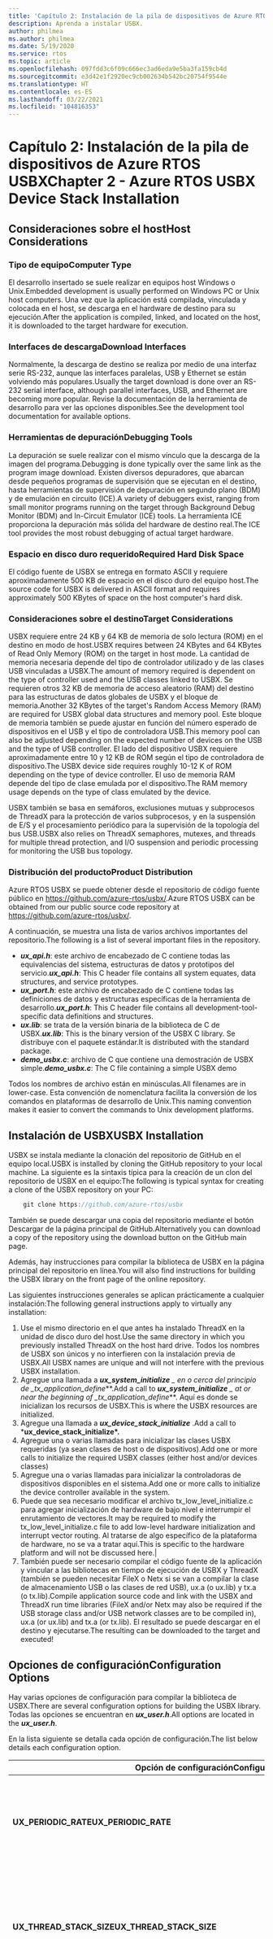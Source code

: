 ```yaml
---
title: 'Capítulo 2: Instalación de la pila de dispositivos de Azure RTOS USBX'
description: Aprenda a instalar USBX.
author: philmea
ms.author: philmea
ms.date: 5/19/2020
ms.service: rtos
ms.topic: article
ms.openlocfilehash: 097fdd3c6f09c666ec3ad6eda9e5ba3fa159cb4d
ms.sourcegitcommit: e3d42e1f2920ec9cb002634b542bc20754f9544e
ms.translationtype: HT
ms.contentlocale: es-ES
ms.lasthandoff: 03/22/2021
ms.locfileid: "104816353"
---
```

# <a name="chapter-2---azure-rtos-usbx-device-stack-installation"></a><span data-ttu-id="b4da3-103">Capítulo 2: Instalación de la pila de dispositivos de Azure RTOS USBX</span><span class="sxs-lookup"><span data-stu-id="b4da3-103">Chapter 2 - Azure RTOS USBX Device Stack Installation</span></span>

## <a name="host-considerations"></a><span data-ttu-id="b4da3-104">Consideraciones sobre el host</span><span class="sxs-lookup"><span data-stu-id="b4da3-104">Host Considerations</span></span>

### <a name="computer-type"></a><span data-ttu-id="b4da3-105">Tipo de equipo</span><span class="sxs-lookup"><span data-stu-id="b4da3-105">Computer Type</span></span>

<span data-ttu-id="b4da3-106">El desarrollo insertado se suele realizar en equipos host Windows o Unix.</span><span class="sxs-lookup"><span data-stu-id="b4da3-106">Embedded development is usually performed on Windows PC or Unix host computers.</span></span> <span data-ttu-id="b4da3-107">Una vez que la aplicación está compilada, vinculada y colocada en el host, se descarga en el hardware de destino para su ejecución.</span><span class="sxs-lookup"><span data-stu-id="b4da3-107">After the application is compiled, linked, and located on the host, it is downloaded to the target hardware for execution.</span></span>

### <a name="download-interfaces"></a><span data-ttu-id="b4da3-108">Interfaces de descarga</span><span class="sxs-lookup"><span data-stu-id="b4da3-108">Download Interfaces</span></span>

<span data-ttu-id="b4da3-109">Normalmente, la descarga de destino se realiza por medio de una interfaz serie RS-232, aunque las interfaces paralelas, USB y Ethernet se están volviendo más populares.</span><span class="sxs-lookup"><span data-stu-id="b4da3-109">Usually the target download is done over an RS-232 serial interface, although parallel interfaces, USB, and Ethernet are becoming more popular.</span></span> <span data-ttu-id="b4da3-110">Revise la documentación de la herramienta de desarrollo para ver las opciones disponibles.</span><span class="sxs-lookup"><span data-stu-id="b4da3-110">See the development tool documentation for available options.</span></span>

### <a name="debugging-tools"></a><span data-ttu-id="b4da3-111">Herramientas de depuración</span><span class="sxs-lookup"><span data-stu-id="b4da3-111">Debugging Tools</span></span>

<span data-ttu-id="b4da3-112">La depuración se suele realizar con el mismo vínculo que la descarga de la imagen del programa.</span><span class="sxs-lookup"><span data-stu-id="b4da3-112">Debugging is done typically over the same link as the program image download.</span></span> <span data-ttu-id="b4da3-113">Existen diversos depuradores, que abarcan desde pequeños programas de supervisión que se ejecutan en el destino, hasta herramientas de supervisión de depuración en segundo plano (BDM) y de emulación en circuito (ICE).</span><span class="sxs-lookup"><span data-stu-id="b4da3-113">A variety of debuggers exist, ranging from small monitor programs running on the target through Background Debug Monitor (BDM) and In-Circuit Emulator (ICE) tools.</span></span> <span data-ttu-id="b4da3-114">La herramienta ICE proporciona la depuración más sólida del hardware de destino real.</span><span class="sxs-lookup"><span data-stu-id="b4da3-114">The ICE tool provides the most robust debugging of actual target hardware.</span></span>

### <a name="required-hard-disk-space"></a><span data-ttu-id="b4da3-115">Espacio en disco duro requerido</span><span class="sxs-lookup"><span data-stu-id="b4da3-115">Required Hard Disk Space</span></span>

<span data-ttu-id="b4da3-116">El código fuente de USBX se entrega en formato ASCII y requiere aproximadamente 500 KB de espacio en el disco duro del equipo host.</span><span class="sxs-lookup"><span data-stu-id="b4da3-116">The source code for USBX is delivered in ASCII format and requires approximately 500 KBytes of space on the host computer's hard disk.</span></span>

### <a name="target-considerations"></a><span data-ttu-id="b4da3-117">Consideraciones sobre el destino</span><span class="sxs-lookup"><span data-stu-id="b4da3-117">Target Considerations</span></span>

<span data-ttu-id="b4da3-118">USBX requiere entre 24 KB y 64 KB de memoria de solo lectura (ROM) en el destino en modo de host.</span><span class="sxs-lookup"><span data-stu-id="b4da3-118">USBX requires between 24 KBytes and 64 KBytes of Read Only Memory (ROM) on the target in host mode.</span></span> <span data-ttu-id="b4da3-119">La cantidad de memoria necesaria depende del tipo de controlador utilizado y de las clases USB vinculadas a USBX.</span><span class="sxs-lookup"><span data-stu-id="b4da3-119">The amount of memory required is dependent on the type of controller used and the USB classes linked to USBX.</span></span> <span data-ttu-id="b4da3-120">Se requieren otros 32 KB de memoria de acceso aleatorio (RAM) del destino para las estructuras de datos globales de USBX y el bloque de memoria.</span><span class="sxs-lookup"><span data-stu-id="b4da3-120">Another 32 KBytes of the target's Random Access Memory (RAM) are required for USBX global data structures and memory pool.</span></span> <span data-ttu-id="b4da3-121">Este bloque de memoria también se puede ajustar en función del número esperado de dispositivos en el USB y el tipo de controladora USB.</span><span class="sxs-lookup"><span data-stu-id="b4da3-121">This memory pool can also be adjusted depending on the expected number of devices on the USB and the type of USB controller.</span></span> <span data-ttu-id="b4da3-122">El lado del dispositivo USBX requiere aproximadamente entre 10 y 12 KB de ROM según el tipo de controladora de dispositivo.</span><span class="sxs-lookup"><span data-stu-id="b4da3-122">The USBX device side requires roughly 10-12 K of ROM depending on the type of device controller.</span></span> <span data-ttu-id="b4da3-123">El uso de memoria RAM depende del tipo de clase emulada por el dispositivo.</span><span class="sxs-lookup"><span data-stu-id="b4da3-123">The RAM memory usage depends on the type of class emulated by the device.</span></span>

<span data-ttu-id="b4da3-124">USBX también se basa en semáforos, exclusiones mutuas y subprocesos de ThreadX para la protección de varios subprocesos, y en la suspensión de E/S y el procesamiento periódico para la supervisión de la topología del bus USB.</span><span class="sxs-lookup"><span data-stu-id="b4da3-124">USBX also relies on ThreadX semaphores, mutexes, and threads for multiple thread protection, and I/O suspension and periodic processing for monitoring the USB bus topology.</span></span>

### <a name="product-distribution"></a><span data-ttu-id="b4da3-125">Distribución del producto</span><span class="sxs-lookup"><span data-stu-id="b4da3-125">Product Distribution</span></span>

<span data-ttu-id="b4da3-126">Azure RTOS USBX se puede obtener desde el repositorio de código fuente público en <https://github.com/azure-rtos/usbx/>.</span><span class="sxs-lookup"><span data-stu-id="b4da3-126">Azure RTOS USBX can be obtained from our public source code repository at <https://github.com/azure-rtos/usbx/>.</span></span>

<span data-ttu-id="b4da3-127">A continuación, se muestra una lista de varios archivos importantes del repositorio.</span><span class="sxs-lookup"><span data-stu-id="b4da3-127">The following is a list of several important files in the repository.</span></span>

* <span data-ttu-id="b4da3-128">***ux_api.h***: este archivo de encabezado de C contiene todas las equivalencias del sistema, estructuras de datos y prototipos del servicio.</span><span class="sxs-lookup"><span data-stu-id="b4da3-128">***ux_api.h***: This C header file contains all system equates, data structures, and service prototypes.</span></span>
* <span data-ttu-id="b4da3-129">***ux_port.h***: este archivo de encabezado de C contiene todas las definiciones de datos y estructuras específicas de la herramienta de desarrollo.</span><span class="sxs-lookup"><span data-stu-id="b4da3-129">***ux_port.h***: This C header file contains all development-tool-specific data definitions and structures.</span></span>
* <span data-ttu-id="b4da3-130">***ux.lib***: se trata de la versión binaria de la biblioteca de C de USBX.</span><span class="sxs-lookup"><span data-stu-id="b4da3-130">***ux.lib***:  This is the binary version of the USBX C library.</span></span> <span data-ttu-id="b4da3-131">Se distribuye con el paquete estándar.</span><span class="sxs-lookup"><span data-stu-id="b4da3-131">It is distributed with the standard package.</span></span>
* <span data-ttu-id="b4da3-132">***demo_usbx.c***: archivo de C que contiene una demostración de USBX simple.</span><span class="sxs-lookup"><span data-stu-id="b4da3-132">***demo_usbx.c***: The C file containing a simple USBX demo</span></span>

<span data-ttu-id="b4da3-133">Todos los nombres de archivo están en minúsculas.</span><span class="sxs-lookup"><span data-stu-id="b4da3-133">All filenames are in lower-case.</span></span> <span data-ttu-id="b4da3-134">Esta convención de nomenclatura facilita la conversión de los comandos en plataformas de desarrollo de Unix.</span><span class="sxs-lookup"><span data-stu-id="b4da3-134">This naming convention makes it easier to convert the commands to Unix development platforms.</span></span>

## <a name="usbx-installation"></a><span data-ttu-id="b4da3-135">Instalación de USBX</span><span class="sxs-lookup"><span data-stu-id="b4da3-135">USBX Installation</span></span>

<span data-ttu-id="b4da3-136">USBX se instala mediante la clonación del repositorio de GitHub en el equipo local.</span><span class="sxs-lookup"><span data-stu-id="b4da3-136">USBX is installed by cloning the GitHub repository to your local machine.</span></span> <span data-ttu-id="b4da3-137">La siguiente es la sintaxis típica para la creación de un clon del repositorio de USBX en el equipo:</span><span class="sxs-lookup"><span data-stu-id="b4da3-137">The following is typical syntax for creating a clone of the USBX repository on your PC:</span></span>

```c
    git clone https://github.com/azure-rtos/usbx
```

<span data-ttu-id="b4da3-138">También se puede descargar una copia del repositorio mediante el botón Descargar de la página principal de GitHub.</span><span class="sxs-lookup"><span data-stu-id="b4da3-138">Alternatively you can download a copy of the repository using the download button on the GitHub main page.</span></span>

<span data-ttu-id="b4da3-139">Además, hay instrucciones para compilar la biblioteca de USBX en la página principal del repositorio en línea.</span><span class="sxs-lookup"><span data-stu-id="b4da3-139">You will also find instructions for building the USBX library on the front page of the online repository.</span></span>

<span data-ttu-id="b4da3-140">Las siguientes instrucciones generales se aplican prácticamente a cualquier instalación:</span><span class="sxs-lookup"><span data-stu-id="b4da3-140">The following general instructions apply to virtually any installation:</span></span>

1. <span data-ttu-id="b4da3-141">Use el mismo directorio en el que antes ha instalado ThreadX en la unidad de disco duro del host.</span><span class="sxs-lookup"><span data-stu-id="b4da3-141">Use the same directory in which you previously installed ThreadX on the host hard drive.</span></span> <span data-ttu-id="b4da3-142">Todos los nombres de USBX son únicos y no interfieren con la instalación previa de USBX.</span><span class="sxs-lookup"><span data-stu-id="b4da3-142">All USBX names are unique and will not interfere with the previous USBX installation.</span></span>
1. <span data-ttu-id="b4da3-143">Agregue una llamada a ***ux_system_initialize** _ en o cerca del principio de _*_tx_application_define_\*\*.</span><span class="sxs-lookup"><span data-stu-id="b4da3-143">Add a call to ***ux_system_initialize** _ at or near the beginning of _*_tx_application_define_\*\*.</span></span> <span data-ttu-id="b4da3-144">Aquí es donde se inicializan los recursos de USBX.</span><span class="sxs-lookup"><span data-stu-id="b4da3-144">This is where the USBX resources are initialized.</span></span>
1. <span data-ttu-id="b4da3-145">Agregue una llamada a ***ux_device_stack_initialize*** .</span><span class="sxs-lookup"><span data-stu-id="b4da3-145">Add a call to \***ux_device_stack_initialize\*.**</span></span>
1. <span data-ttu-id="b4da3-146">Agregue una o varias llamadas para inicializar las clases USBX requeridas (ya sean clases de host o de dispositivos).</span><span class="sxs-lookup"><span data-stu-id="b4da3-146">Add one or more calls to initialize the required USBX classes (either host and/or devices classes)</span></span>
1. <span data-ttu-id="b4da3-147">Agregue una o varias llamadas para inicializar la controladoras de dispositivos disponibles en el sistema.</span><span class="sxs-lookup"><span data-stu-id="b4da3-147">Add one or more calls to initialize the device controller available in the system.</span></span>
1. <span data-ttu-id="b4da3-148">Puede que sea necesario modificar el archivo tx_low_level_initialize.c para agregar inicialización de hardware de bajo nivel e interrumpir el enrutamiento de vectores.</span><span class="sxs-lookup"><span data-stu-id="b4da3-148">It may be required to modify the tx_low_level_initialize.c file to add low-level hardware initialization and interrupt vector routing.</span></span> <span data-ttu-id="b4da3-149">Al tratarse de algo específico de la plataforma de hardware, no se va a tratar aquí.</span><span class="sxs-lookup"><span data-stu-id="b4da3-149">This is specific to the hardware platform and will not be discussed here.|</span></span>
1. <span data-ttu-id="b4da3-150">También puede ser necesario compilar el código fuente de la aplicación y vincular a las bibliotecas en tiempo de ejecución de USBX y ThreadX (también se pueden necesitar FileX o Netx si se van a compilar la clase de almacenamiento USB o las clases de red USB), ux.a (o ux.lib) y tx.a (o tx.lib).</span><span class="sxs-lookup"><span data-stu-id="b4da3-150">Compile application source code and link with the USBX and ThreadX run time libraries (FileX and/or Netx may also be required if the USB storage class and/or USB network classes are to be compiled in), ux.a (or ux.lib) and tx.a (or tx.lib).</span></span> <span data-ttu-id="b4da3-151">El resultado se puede descargar en el destino y ejecutarse.</span><span class="sxs-lookup"><span data-stu-id="b4da3-151">The resulting can be downloaded to the target and executed!</span></span>

## <a name="configuration-options"></a><span data-ttu-id="b4da3-152">Opciones de configuración</span><span class="sxs-lookup"><span data-stu-id="b4da3-152">Configuration Options</span></span>

<span data-ttu-id="b4da3-153">Hay varias opciones de configuración para compilar la biblioteca de USBX.</span><span class="sxs-lookup"><span data-stu-id="b4da3-153">There are several configuration options for building the USBX library.</span></span> <span data-ttu-id="b4da3-154">Todas las opciones se encuentran en ***ux_user.h***.</span><span class="sxs-lookup"><span data-stu-id="b4da3-154">All options are located in the ***ux_user.h***.</span></span>

<span data-ttu-id="b4da3-155">En la lista siguiente se detalla cada opción de configuración.</span><span class="sxs-lookup"><span data-stu-id="b4da3-155">The list below details each configuration option.</span></span>

| <span data-ttu-id="b4da3-156">Opción de&nbsp;configuración</span><span class="sxs-lookup"><span data-stu-id="b4da3-156">Configuration&nbsp;Option</span></span> | <span data-ttu-id="b4da3-157">Descripción</span><span class="sxs-lookup"><span data-stu-id="b4da3-157">Description</span></span> |
| --- | --- |
| <span data-ttu-id="b4da3-158">**UX_PERIODIC_RATE**</span><span class="sxs-lookup"><span data-stu-id="b4da3-158">**UX_PERIODIC_RATE**</span></span> | <span data-ttu-id="b4da3-159">Este valor representa el número de tics por segundo de una plataforma de hardware específica.</span><span class="sxs-lookup"><span data-stu-id="b4da3-159">This value represents how many ticks per seconds for a specific hardware platform.</span></span> <span data-ttu-id="b4da3-160">El valor predeterminado es 1000, que indica un tic por milisegundo.</span><span class="sxs-lookup"><span data-stu-id="b4da3-160">The default is 1000 indicating 1 tick per millisecond.</span></span> |
| <span data-ttu-id="b4da3-161">**UX_THREAD_STACK_SIZE**</span><span class="sxs-lookup"><span data-stu-id="b4da3-161">**UX_THREAD_STACK_SIZE**</span></span> | <span data-ttu-id="b4da3-162">Este valor es el tamaño de la pila en bytes para los subprocesos de USBX.</span><span class="sxs-lookup"><span data-stu-id="b4da3-162">This value is the size of the stack in bytes for the USBX threads.</span></span> <span data-ttu-id="b4da3-163">Normalmente puede ser de 1024 bytes o de 2048 bytes, según el procesador usado y la controladora de host.</span><span class="sxs-lookup"><span data-stu-id="b4da3-163">It can be typically 1024 bytes or 2048 bytes depending on the processor used and the host controller.</span></span> |
| <span data-ttu-id="b4da3-164">**UX_THREAD_PRIORITY_ENUM**</span><span class="sxs-lookup"><span data-stu-id="b4da3-164">**UX_THREAD_PRIORITY_ENUM**</span></span> | <span data-ttu-id="b4da3-165">Este es el valor de prioridad de ThreadX para los subprocesos de enumeración de USBX que supervisa la topología de bus.</span><span class="sxs-lookup"><span data-stu-id="b4da3-165">This is the ThreadX priority value for the USBX enumeration threads that monitors the bus topology.</span></span> |
| <span data-ttu-id="b4da3-166">**UX_THREAD_PRIORITY_CLASS**</span><span class="sxs-lookup"><span data-stu-id="b4da3-166">**UX_THREAD_PRIORITY_CLASS**</span></span> | <span data-ttu-id="b4da3-167">Este es el valor de prioridad de ThreadX para los subprocesos de USBX estándar.</span><span class="sxs-lookup"><span data-stu-id="b4da3-167">This is the ThreadX priority value for the standard USBX threads.</span></span> |
| <span data-ttu-id="b4da3-168">**UX_THREAD_PRIORITY_KEYBOARD**</span><span class="sxs-lookup"><span data-stu-id="b4da3-168">**UX_THREAD_PRIORITY_KEYBOARD**</span></span> | <span data-ttu-id="b4da3-169">Este es el valor de prioridad de ThreadX para la clase de teclado HID de USBX.</span><span class="sxs-lookup"><span data-stu-id="b4da3-169">This is the ThreadX priority value for the USBX HID keyboard class.</span></span> |
| <span data-ttu-id="b4da3-170">**UX_THREAD_PRIORITY_DCD**</span><span class="sxs-lookup"><span data-stu-id="b4da3-170">**UX_THREAD_PRIORITY_DCD**</span></span> | <span data-ttu-id="b4da3-171">Este es el valor de prioridad de ThreadX para el subproceso de la controladora de dispositivos.</span><span class="sxs-lookup"><span data-stu-id="b4da3-171">This is the ThreadX priority value for the device controller thread.</span></span> |
| <span data-ttu-id="b4da3-172">**UX_NO_TIME_SLICE**</span><span class="sxs-lookup"><span data-stu-id="b4da3-172">**UX_NO_TIME_SLICE**</span></span> | <span data-ttu-id="b4da3-173">Este valor define realmente la porción de tiempo que se va a usar para los subprocesos.</span><span class="sxs-lookup"><span data-stu-id="b4da3-173">This value actually defines the time slice that will be used for threads.</span></span> <span data-ttu-id="b4da3-174">Por ejemplo, si se ha definido en 0, el puerto de destino de ThreadX no utiliza porciones de tiempo.</span><span class="sxs-lookup"><span data-stu-id="b4da3-174">For example, if defined to 0, the ThreadX target port does not use time slices.</span></span> |
| <span data-ttu-id="b4da3-175">**UX_MAX_SLAVE_CLASS_DRIVER**</span><span class="sxs-lookup"><span data-stu-id="b4da3-175">**UX_MAX_SLAVE_CLASS_DRIVER**</span></span> | <span data-ttu-id="b4da3-176">Este es el número máximo de clases USBX que se pueden registrar mediante ux_device_stack_class_register.</span><span class="sxs-lookup"><span data-stu-id="b4da3-176">This is the maximum number of USBX classes that can be registered via ux_device_stack_class_register.</span></span> |
| <span data-ttu-id="b4da3-177">**UX_MAX_SLAVE_LUN**</span><span class="sxs-lookup"><span data-stu-id="b4da3-177">**UX_MAX_SLAVE_LUN**</span></span> | <span data-ttu-id="b4da3-178">Este valor representa el número actual de unidades lógicas SCSI representadas en el controlador de la clase de almacenamiento de dispositivo.</span><span class="sxs-lookup"><span data-stu-id="b4da3-178">This value represents the current number of SCSI logical units represented in the device storage class driver.</span></span> |
| <span data-ttu-id="b4da3-179">**UX_SLAVE_CLASS_STORAGE_INCLUDE_MMC**</span><span class="sxs-lookup"><span data-stu-id="b4da3-179">**UX_SLAVE_CLASS_STORAGE_INCLUDE_MMC**</span></span> | <span data-ttu-id="b4da3-180">Si se define, la clase de almacenamiento administrará los comandos multimedia (MMC), es decir, DVD-ROM.</span><span class="sxs-lookup"><span data-stu-id="b4da3-180">If defined, the storage class will handle Multi-Media Commands (MMC) that is, DVD-ROM.</span></span> |
| <span data-ttu-id="b4da3-181">**UX_DEVICE_CLASS_CDC_ECM_NX_PKPOOL_ENTRIES**</span><span class="sxs-lookup"><span data-stu-id="b4da3-181">**UX_DEVICE_CLASS_CDC_ECM_NX_PKPOOL_ENTRIES**</span></span> | <span data-ttu-id="b4da3-182">Este valor representa el número de paquetes de NetX en el grupo de paquetes de la clase CDC-ECM.</span><span class="sxs-lookup"><span data-stu-id="b4da3-182">This value represents the number of NetX packets in the CDC-ECM class' packet pool.</span></span> <span data-ttu-id="b4da3-183">El valor predeterminado es 16.</span><span class="sxs-lookup"><span data-stu-id="b4da3-183">The default is 16.</span></span> |
| <span data-ttu-id="b4da3-184">**UX_SLAVE_REQUEST_CONTROL_MAX_LENGTH**</span><span class="sxs-lookup"><span data-stu-id="b4da3-184">**UX_SLAVE_REQUEST_CONTROL_MAX_LENGTH**</span></span> | <span data-ttu-id="b4da3-185">Este valor representa el número máximo de bytes recibidos en un punto de conexión de control de la pila de dispositivos.</span><span class="sxs-lookup"><span data-stu-id="b4da3-185">This value represents the maximum number of bytes received on a control endpoint in the device stack.</span></span> <span data-ttu-id="b4da3-186">El valor predeterminado es 256 bytes, pero se puede reducir en entornos con restricción de memoria.</span><span class="sxs-lookup"><span data-stu-id="b4da3-186">The default is 256 bytes but can be reduced in memory constraint environments.</span></span> |
| <span data-ttu-id="b4da3-187">**UX_DEVICE_CLASS_HID_EVENT_BUFFER_LENGTH**</span><span class="sxs-lookup"><span data-stu-id="b4da3-187">**UX_DEVICE_CLASS_HID_EVENT_BUFFER_LENGTH**</span></span> | <span data-ttu-id="b4da3-188">Este valor representa la longitud máxima en bytes de un informe de HID.</span><span class="sxs-lookup"><span data-stu-id="b4da3-188">This value represents the maximum length in bytes of a HID report.</span></span> |
| <span data-ttu-id="b4da3-189">**UX_DEVICE_CLASS_HID_MAX_EVENTS_QUEUE**</span><span class="sxs-lookup"><span data-stu-id="b4da3-189">**UX_DEVICE_CLASS_HID_MAX_EVENTS_QUEUE**</span></span> | <span data-ttu-id="b4da3-190">Este valor representa el número máximo de informes de HID que se pueden poner en cola a la vez.</span><span class="sxs-lookup"><span data-stu-id="b4da3-190">This value represents the maximum number of HID reports that can be queued at once.</span></span> |
| <span data-ttu-id="b4da3-191">**UX_SLAVE_REQUEST_DATA_MAX_LENGTH**</span><span class="sxs-lookup"><span data-stu-id="b4da3-191">**UX_SLAVE_REQUEST_DATA_MAX_LENGTH**</span></span> | <span data-ttu-id="b4da3-192">Este valor representa el número máximo de bytes recibidos en un punto de conexión masivo de la pila de dispositivos.</span><span class="sxs-lookup"><span data-stu-id="b4da3-192">This value represents the maximum number of bytes received on a bulk endpoint in the device stack.</span></span> <span data-ttu-id="b4da3-193">El valor predeterminado es 4096 bytes, pero se puede reducir en entornos con restricción de memoria.</span><span class="sxs-lookup"><span data-stu-id="b4da3-193">The default is 4096 bytes but can be reduced in memory constraint environments.</span></span> |

## <a name="source-code-tree"></a><span data-ttu-id="b4da3-194">Árbol de código fuente</span><span class="sxs-lookup"><span data-stu-id="b4da3-194">Source Code Tree</span></span>

<span data-ttu-id="b4da3-195">Los archivos de USBX se proporcionan en varios directorios.</span><span class="sxs-lookup"><span data-stu-id="b4da3-195">The USBX files are provided in several directories.</span></span>

![Árbol de código fuente](media/usbx-device-stack/source-code-tree.png)

<span data-ttu-id="b4da3-197">Para que los archivos sean reconocibles por sus nombres, se ha adoptado la siguiente convención:</span><span class="sxs-lookup"><span data-stu-id="b4da3-197">In order to make the files recognizable by their names, the following convention has been adopted:</span></span>

| <span data-ttu-id="b4da3-198">Nombre de sufijo de archivo</span><span class="sxs-lookup"><span data-stu-id="b4da3-198">File Suffix Name</span></span>  | <span data-ttu-id="b4da3-199">Descripción del archivo</span><span class="sxs-lookup"><span data-stu-id="b4da3-199">File description</span></span>                          |
| ----------------- | ----------------------------------------- |
| <span data-ttu-id="b4da3-200">ux_host_stack</span><span class="sxs-lookup"><span data-stu-id="b4da3-200">ux_host_stack</span></span>   | <span data-ttu-id="b4da3-201">archivos principales de pila de host de usbx</span><span class="sxs-lookup"><span data-stu-id="b4da3-201">usbx host stack core files</span></span>                |
| <span data-ttu-id="b4da3-202">ux_host_class</span><span class="sxs-lookup"><span data-stu-id="b4da3-202">ux_host_class</span></span>   | <span data-ttu-id="b4da3-203">archivos de clases de pila de host de usbx</span><span class="sxs-lookup"><span data-stu-id="b4da3-203">usbx host stack classes files</span></span>             |
| <span data-ttu-id="b4da3-204">ux_hcd</span><span class="sxs-lookup"><span data-stu-id="b4da3-204">ux_hcd</span></span>           | <span data-ttu-id="b4da3-205">archivos del controlador de la controladora de la pila de host de usbx</span><span class="sxs-lookup"><span data-stu-id="b4da3-205">usbx host stack controller driver files</span></span>   |
| <span data-ttu-id="b4da3-206">ux_device_stack</span><span class="sxs-lookup"><span data-stu-id="b4da3-206">ux_device_stack</span></span> | <span data-ttu-id="b4da3-207">archivos principales de pila de dispositivo de usbx</span><span class="sxs-lookup"><span data-stu-id="b4da3-207">usbx device stack core files</span></span>              |
| <span data-ttu-id="b4da3-208">ux_device_class</span><span class="sxs-lookup"><span data-stu-id="b4da3-208">ux_device_class</span></span> | <span data-ttu-id="b4da3-209">archivos de clases de pila de dispositivo de usbx</span><span class="sxs-lookup"><span data-stu-id="b4da3-209">usbx device stack classes files</span></span>           |
| <span data-ttu-id="b4da3-210">ux_dcd</span><span class="sxs-lookup"><span data-stu-id="b4da3-210">ux_dcd</span></span>           | <span data-ttu-id="b4da3-211">archivos del controlador de la controladora de la pila de dispositivos de usbx</span><span class="sxs-lookup"><span data-stu-id="b4da3-211">usbx device stack controller driver files</span></span> |
| <span data-ttu-id="b4da3-212">ux_otg</span><span class="sxs-lookup"><span data-stu-id="b4da3-212">ux_otg</span></span>           | <span data-ttu-id="b4da3-213">archivos relacionados con el controlador de otg de usbx</span><span class="sxs-lookup"><span data-stu-id="b4da3-213">usbx otg controller driver related files</span></span>  |
| <span data-ttu-id="b4da3-214">ux_pictbridge</span><span class="sxs-lookup"><span data-stu-id="b4da3-214">ux_pictbridge</span></span>    | <span data-ttu-id="b4da3-215">archivos de pictbridge de usbx</span><span class="sxs-lookup"><span data-stu-id="b4da3-215">usbx pictbridge files</span></span>                     |
| <span data-ttu-id="b4da3-216">ux_utility</span><span class="sxs-lookup"><span data-stu-id="b4da3-216">ux_utility</span></span>       | <span data-ttu-id="b4da3-217">funciones de utilidad de usbx</span><span class="sxs-lookup"><span data-stu-id="b4da3-217">usbx utility functions</span></span>                    |
| <span data-ttu-id="b4da3-218">demo_usbx</span><span class="sxs-lookup"><span data-stu-id="b4da3-218">demo_usbx</span></span>        | <span data-ttu-id="b4da3-219">archivos de demostración de USBX</span><span class="sxs-lookup"><span data-stu-id="b4da3-219">demonstration files for USBX</span></span>              |

## <a name="initialization-of-usbx-resources"></a><span data-ttu-id="b4da3-220">Inicialización de recursos de USBX</span><span class="sxs-lookup"><span data-stu-id="b4da3-220">Initialization of USBX resources</span></span>

<span data-ttu-id="b4da3-221">USBX tiene su propio administrador de memoria.</span><span class="sxs-lookup"><span data-stu-id="b4da3-221">USBX has its own memory manager.</span></span> <span data-ttu-id="b4da3-222">La memoria debe asignarse a USBX antes de que se inicialice el lado de host o dispositivo de USBX.</span><span class="sxs-lookup"><span data-stu-id="b4da3-222">The memory needs to be allocated to USBX before the host or device side of USBX is initialized.</span></span> <span data-ttu-id="b4da3-223">El administrador de memoria de USBX puede hospedar sistemas en los que la memoria se puede almacenar en caché.</span><span class="sxs-lookup"><span data-stu-id="b4da3-223">USBX memory manager can accommodate systems where memory can be cached.</span></span>

<span data-ttu-id="b4da3-224">La siguiente función inicializa los recursos de memoria de USBX con 128 K de memoria normal y sin bloque independiente para la memoria segura en caché:</span><span class="sxs-lookup"><span data-stu-id="b4da3-224">The following function initializes USBX memory resources with 128 K of regular memory and no separate pool for cache safe memory:</span></span>

```c
/* Initialize USBX Memory */
ux_system_initialize(memory_pointer,(128*1024),UX_NULL,0);
```

<span data-ttu-id="b4da3-225">El prototipo de ux_system_initialize es el siguiente:</span><span class="sxs-lookup"><span data-stu-id="b4da3-225">The prototype for the ux_system_initialize is as follows:</span></span>

```c
UINT ux_system_initialize(VOID *regular_memory_pool_start,
        ULONG regular_memory_size,
        VOID *cache_safe_memory_pool_start,
        ULONG cache_safe_memory_size);
```

<span data-ttu-id="b4da3-226">Parámetros de entrada:</span><span class="sxs-lookup"><span data-stu-id="b4da3-226">Input parameters:</span></span>

| <span data-ttu-id="b4da3-227">Parámetro</span><span class="sxs-lookup"><span data-stu-id="b4da3-227">Parameter</span></span>                          | <span data-ttu-id="b4da3-228">Descripción</span><span class="sxs-lookup"><span data-stu-id="b4da3-228">Description</span></span>                             |
| ---------------------------------- | --------------------------------------- |
| <span data-ttu-id="b4da3-229">VOID \*regular_memory_pool_start</span><span class="sxs-lookup"><span data-stu-id="b4da3-229">VOID \*regular_memory_pool_start</span></span>    | <span data-ttu-id="b4da3-230">Inicio del bloque de memoria normal</span><span class="sxs-lookup"><span data-stu-id="b4da3-230">Beginning of the regular memory pool</span></span>    |
| <span data-ttu-id="b4da3-231">ULONG regular_memory_size</span><span class="sxs-lookup"><span data-stu-id="b4da3-231">ULONG regular_memory_size</span></span>          | <span data-ttu-id="b4da3-232">Tamaño del bloque de memoria normal</span><span class="sxs-lookup"><span data-stu-id="b4da3-232">Size of the regular memory pool</span></span>         |
| <span data-ttu-id="b4da3-233">VOID \*cache_safe_memory_pool_start</span><span class="sxs-lookup"><span data-stu-id="b4da3-233">VOID \*cache_safe_memory_pool_start</span></span> | <span data-ttu-id="b4da3-234">Inicio del bloque de memoria segura en caché</span><span class="sxs-lookup"><span data-stu-id="b4da3-234">Beginning of the cache safe memory pool</span></span> |
| <span data-ttu-id="b4da3-235">ULONG cache_safe_memory_size</span><span class="sxs-lookup"><span data-stu-id="b4da3-235">ULONG cache_safe_memory_size</span></span>       | <span data-ttu-id="b4da3-236">Tamaño del bloque de memoria segura en caché</span><span class="sxs-lookup"><span data-stu-id="b4da3-236">Size of the cache safe memory pool</span></span>      |

<span data-ttu-id="b4da3-237">No todos los sistemas requieren la definición de memoria segura en caché.</span><span class="sxs-lookup"><span data-stu-id="b4da3-237">Not all systems require the definition of cache safe memory.</span></span> <span data-ttu-id="b4da3-238">En este tipo de sistema, los valores que se pasan durante la inicialización del puntero de memoria se establecerán en UX_NULL y el tamaño del bloque en 0.</span><span class="sxs-lookup"><span data-stu-id="b4da3-238">In such a system, the values passed during the initialization for the memory pointer will be set to UX_NULL and the size of the pool to 0.</span></span> <span data-ttu-id="b4da3-239">A continuación, USBX usará el bloque de memoria normal en lugar del bloque seguro en caché.</span><span class="sxs-lookup"><span data-stu-id="b4da3-239">USBX will then use the regular memory pool in lieu of the cache safe pool.</span></span>

<span data-ttu-id="b4da3-240">En un sistema en el que la memoria normal no es segura en caché y una controladora necesita hacer uso de la memoria DMA, es necesario definir un bloque de memoria en una zona segura en caché.</span><span class="sxs-lookup"><span data-stu-id="b4da3-240">In a system where the regular memory is not cache safe and a controller requires to perform DMA memory it is necessary to define a memory pool in a cache safe zone.</span></span>

## <a name="uninitialization-of-usbx-resources"></a><span data-ttu-id="b4da3-241">Anulación de inicialización de recursos de USBX</span><span class="sxs-lookup"><span data-stu-id="b4da3-241">Uninitialization of USBX resources</span></span>

<span data-ttu-id="b4da3-242">USBX se puede finalizar mediante la liberación de sus recursos.</span><span class="sxs-lookup"><span data-stu-id="b4da3-242">USBX can be terminated by releasing its resources.</span></span> <span data-ttu-id="b4da3-243">Antes de finalizar USBX, todas las clases y los recursos del controlador deben finalizarse correctamente.</span><span class="sxs-lookup"><span data-stu-id="b4da3-243">Prior to terminating usbx, all classes and controller resources need to be terminated properly.</span></span> <span data-ttu-id="b4da3-244">La siguiente función anula la inicialización de los recursos de memoria de USBX:</span><span class="sxs-lookup"><span data-stu-id="b4da3-244">The following function uninitializes USBX memory resources:</span></span>

```c
/* Unitialize USBX Resources */

ux_system_uninitialize();
```

<span data-ttu-id="b4da3-245">El prototipo de ux_system_initialize es el siguiente:</span><span class="sxs-lookup"><span data-stu-id="b4da3-245">The prototype for the ux_system_initialize is as follows:</span></span>

```c
UINT ux_system_uninitialize(VOID);
```

## <a name="definition-of-usb-device-controller"></a><span data-ttu-id="b4da3-246">Definición de la controladora de dispositivos USB</span><span class="sxs-lookup"><span data-stu-id="b4da3-246">Definition of USB Device Controller</span></span>

<span data-ttu-id="b4da3-247">Solo se puede definir una controladora de dispositivos USB en un momento dado para que funcione en modo de dispositivo.</span><span class="sxs-lookup"><span data-stu-id="b4da3-247">Only one USB device controller can be defined at any time to operate in device mode.</span></span> <span data-ttu-id="b4da3-248">El archivo de inicialización de la aplicación debe contener esta definición.</span><span class="sxs-lookup"><span data-stu-id="b4da3-248">The application initialization file should contain this definition.</span></span> <span data-ttu-id="b4da3-249">La línea siguiente realiza la definición de una controladora USB genérica:</span><span class="sxs-lookup"><span data-stu-id="b4da3-249">The following line performs the definition of a generic usb controller:</span></span>

```c
ux_dcd_controller_initialize(0x7BB00000, 0, 0xB7A00000);
```

<span data-ttu-id="b4da3-250">La inicialización del dispositivo USB tiene el siguiente prototipo:</span><span class="sxs-lookup"><span data-stu-id="b4da3-250">The USB device initialization has the following prototype:</span></span>

```c
UINT ux_dcd_controller_initialize(ULONG dcd_io,
    ULONG dcd_irq, ULONG dcd_vbus_address);
```

<span data-ttu-id="b4da3-251">con los parámetros siguientes:</span><span class="sxs-lookup"><span data-stu-id="b4da3-251">with the following parameters:</span></span>

| <span data-ttu-id="b4da3-252">Parámetro</span><span class="sxs-lookup"><span data-stu-id="b4da3-252">Pararmeter</span></span>               | <span data-ttu-id="b4da3-253">Descripción</span><span class="sxs-lookup"><span data-stu-id="b4da3-253">Description</span></span>                      |
| ------------------------ | -------------------------------- |
| <span data-ttu-id="b4da3-254">ULONG dcd_io</span><span class="sxs-lookup"><span data-stu-id="b4da3-254">ULONG dcd_io</span></span>            | <span data-ttu-id="b4da3-255">Dirección de la E/S de la controladora</span><span class="sxs-lookup"><span data-stu-id="b4da3-255">Address of the controller IO</span></span>     |
| <span data-ttu-id="b4da3-256">ULONG dcd_irq</span><span class="sxs-lookup"><span data-stu-id="b4da3-256">ULONG dcd_irq</span></span>           | <span data-ttu-id="b4da3-257">Interrupción usada por la controladora</span><span class="sxs-lookup"><span data-stu-id="b4da3-257">Interrupt used by the controller</span></span> |
| <span data-ttu-id="b4da3-258">ULONG dcd_vbus_address</span><span class="sxs-lookup"><span data-stu-id="b4da3-258">ULONG dcd_vbus_address</span></span> | <span data-ttu-id="b4da3-259">Dirección del GPIO de VBUS</span><span class="sxs-lookup"><span data-stu-id="b4da3-259">Address of the VBUS GPIO</span></span>         |

<span data-ttu-id="b4da3-260">El ejemplo siguiente se corresponde con la inicialización de USBX en modo de dispositivo con la clase de dispositivo de almacenamiento y una controladora genérica:</span><span class="sxs-lookup"><span data-stu-id="b4da3-260">The following example is the initialization of USBX in device mode with the storage device class and a generic controller:</span></span>

```c
/* Initialize USBX Memory */

ux_system_initialize(memory_pointer,(128*1024), 0, 0);

/* The code below is required for installing the device portion of USBX */
status = ux_device_stack_initialize(&device_framework_high_speed,
    DEVICE_FRAMEWORK_LENGTH_HIGH_SPEED, &device_framework_full_speed,
    DEVICE_FRAMEWORK_LENGTH_FULL_SPEED, &string_framework,
    STRING_FRAMEWORK_LENGTH, &language_id_framework,
    LANGUAGE_ID_FRAMEWORK_LENGTH, UX_NULL);

/* If status equals UX_SUCCESS, installation was successful. */

/* Store the number of LUN in this device storage instance: single LUN. */
storage_parameter.ux_slave_class_storage_parameter_number_lun = 1;

/* Initialize the storage class parameters for reading/writing to the Flash Disk. */
storage_parameter.ux_slave_class_storage_parameter_lun[0].ux_slave_class_storage_media_last_lba = 0x1e6bfe;
storage_parameter.ux_slave_class_storage_parameter_lun[0].ux_slave_class_storage_media_block_length = 512;
storage_parameter.ux_slave_class_storage_parameter_lun[0].ux_slave_class_storage_media_type = 0;
storage_parameter.ux_slave_class_storage_parameter_lun[0].ux_slave_class_storage_media_removable_flag = 0x80;
storage_parameter.ux_slave_class_storage_parameter_lun[0].ux_slave_class_storage_media_read = tx_demo_thread_flash_media_read;
storage_parameter.ux_slave_class_storage_parameter_lun[0].ux_slave_class_storage_media_write = tx_demo_thread_flash_media_write;
storage_parameter.ux_slave_class_storage_parameter_lun[0].ux_slave_class_storage_media_status = tx_demo_thread_flash_media_status;

/* Initialize the device storage class. The class is connected with interface 0 */
status = ux_device_stack_class_register(ux_system_slave_class_storage_name ux_device_class_storage_entry,
    ux_device_class_storage_thread,0, (VOID *)&storage_parameter);

/* Register the device controllers available in this system */
status = ux_dcd_controller_initialize(0x7BB00000, 0, 0xB7A00000);

/* If status equals UX_SUCCESS, registration was successful. */
```

## <a name="troubleshooting"></a><span data-ttu-id="b4da3-261">Solución de problemas</span><span class="sxs-lookup"><span data-stu-id="b4da3-261">Troubleshooting</span></span>

<span data-ttu-id="b4da3-262">USBX se entrega con un archivo de demostración y un entorno de simulación.</span><span class="sxs-lookup"><span data-stu-id="b4da3-262">USBX is delivered with a demonstration file and a simulation environment.</span></span> <span data-ttu-id="b4da3-263">Siempre es conveniente que la plataforma de demostración se ejecute en primer lugar, ya sea en el hardware de destino o en una plataforma de demostración específica.</span><span class="sxs-lookup"><span data-stu-id="b4da3-263">It is always a good idea to get the demonstration platform running first—either on the target hardware or a specific demonstration platform.</span></span>

## <a name="usbx-version-id"></a><span data-ttu-id="b4da3-264">Id. de la versión de USBX</span><span class="sxs-lookup"><span data-stu-id="b4da3-264">USBX Version ID</span></span>

<span data-ttu-id="b4da3-265">La versión actual de USBX está disponible tanto para el software de usuario como para el de aplicación durante el tiempo de ejecución.</span><span class="sxs-lookup"><span data-stu-id="b4da3-265">The current version of USBX is available both to the user and the application software during run-time.</span></span> <span data-ttu-id="b4da3-266">El programador puede obtener la versión de USBX si examina el archivo \***ux_port.h** _.</span><span class="sxs-lookup"><span data-stu-id="b4da3-266">The programmer can obtain the USBX version from examination of the \***ux_port.h** _ file.</span></span> <span data-ttu-id="b4da3-267">Además, este archivo también contiene un historial de versiones del puerto correspondiente.</span><span class="sxs-lookup"><span data-stu-id="b4da3-267">In addition, this file also contains a version history of the corresponding port.</span></span> <span data-ttu-id="b4da3-268">El software de aplicación puede obtener la versión de USBX si examina la cadena global _ *_ _ux_version_id_* _, que se define en _\*_ux_port.h_\*\*.</span><span class="sxs-lookup"><span data-stu-id="b4da3-268">Application software can obtain the USBX version by examining the global string _ *_ _ux_version_id_* _, which is defined in _\*_ux_port.h_\*\*.</span></span>
